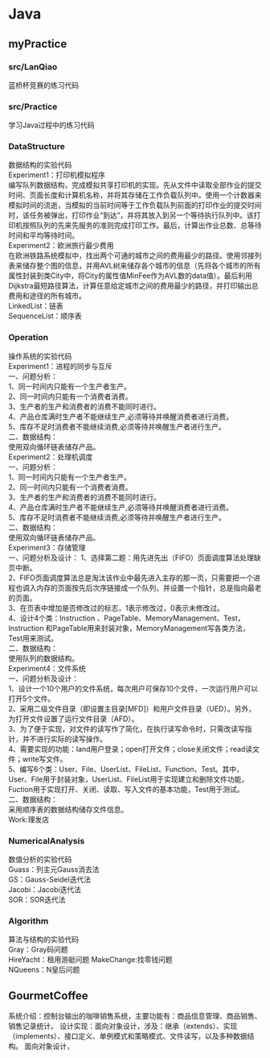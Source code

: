 # Java

## myPractice

### src/LanQiao  
蓝桥杯竞赛的练习代码  
  
### src/Practice  
学习Java过程中的练习代码  
  
### DataStructure  
数据结构的实验代码  
Experiment1：打印机模拟程序  
    编写队列数据结构，完成模拟共享打印机的实现。先从文件中读取全部作业的提交时间、页面长度和计算机名称，并将其存储在工作负载队列中。使用一个计数器来模拟时间的流逝，当模拟的当前时间等于工作负载队列前面的打印作业的提交时间时，该任务被弹出，打印作业“到达”，并将其放入到另一个等待执行队列中。该打印机按照队列的先来先服务的准则完成打印工作。最后，计算出作业总数、总等待时间和平均等待时间。  
Experiment2：欧洲旅行最少费用  
    在欧洲铁路系统模拟中，找出两个可通的城市之间的费用最少的路径。使用邻接列表来储存整个图的信息，并用AVL树来储存各个城市的信息（先将各个城市的所有属性封装到类City中，将City的属性值MinFee作为AVL数的data值）。最后利用Dijkstra最短路径算法，计算任意给定城市之间的费用最少的路径，并打印输出总费用和途径的所有城市。  
LinkedList：链表  
SequenceList：顺序表  
  
### Operation  
操作系统的实验代码  
Experiment1：进程的同步与互斥  
一、问题分析：  
1、同一时间内只能有一个生产者生产。  
2、同一时间内只能有一个消费者消费。  
3、生产者的生产和消费者的消费不能同时进行。  
4、产品仓库满时生产者不能继续生产,必须等待并唤醒消费者进行消费。  
5、库存不足时消费者不能继续消费,必须等待并唤醒生产者进行生产。  
二、数据结构：  
使用双向循环链表储存产品。  
Experiment2：处理机调度  
一、问题分析：  
1、同一时间内只能有一个生产者生产。  
2、同一时间内只能有一个消费者消费。  
3、生产者的生产和消费者的消费不能同时进行。  
4、产品仓库满时生产者不能继续生产,必须等待并唤醒消费者进行消费。  
5、库存不足时消费者不能继续消费,必须等待并唤醒生产者进行生产。  
二、数据结构：  
使用双向循环链表储存产品。  
Experiment3：存储管理  
一、问题分析及设计：
1、选择第二题：用先进先出（FIFO）页面调度算法处理缺页中断。  
2、FIFO页面调度算法总是淘汰该作业中最先进入主存的那一页，只需要把一个进程也调入内存的页面按先后次序链接成一个队列，并设置一个指针，总是指向最老的页面。  
3、在页表中增加是否修改过的标志，1表示修改过，0表示未修改过。  
4、设计4个类：Instruction 、PageTable、MemoryManagement、Test，Instruction 和PageTable用来封装对象，MemoryManagement写各类方法，Test用来测试。  
二、数据结构：  
使用队列的数据结构。  
Experiment4：文件系统  
一、问题分析及设计：  
1、设计一个10个用户的文件系统，每次用户可保存10个文件，一次运行用户可以打开5个文件。  
2、采用二级文件目录（即设置主目录[MFD]）和用户文件目录（UED）。另外，为打开文件设置了运行文件目录（AFD）。  
3、为了便于实现，对文件的读写作了简化，在执行读写命令时，只需改读写指针，并不进行实际的读写操作。  
4、需要实现的功能：land用户登录；open打开文件；close关闭文件；read读文件；write写文件。  
5、编写6个类：User、File、UserList、FileList、Function、Test。其中，User、File用于封装对象，UserList、FileList用于实现建立和删除文件功能， Fuction用于实现打开、关闭、读取、写入文件的基本功能，Test用于测试。  
二、数据结构：  
采用顺序表的数据结构储存文件信息。  
Work:理发店  

### NumericalAnalysis  
数值分析的实验代码  
Guass：列主元Gauss消去法  
GS：Gauss-Seidel迭代法  
Jacobi：Jacobi迭代法  
SOR：SOR迭代法  

### Algorithm  
算法与结构的实验代码  
Gray：Gray码问题  
HireYacht：租用游艇问题
MakeChange:找零钱问题   
NQueens：N皇后问题  
  
## GourmetCoffee  
系统介绍：控制台输出的咖啡销售系统，主要功能有：商品信息管理、商品销售、销售记录统计。
设计实现：面向对象设计，涉及：继承（extends）、实现（implements）、接口定义、单例模式和策略模式、文件读写，以及多种数据结构。
面向对象设计，
